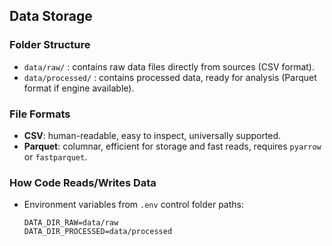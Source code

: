 ## Data Storage

### Folder Structure
- `data/raw/` : contains raw data files directly from sources (CSV format).
- `data/processed/` : contains processed data, ready for analysis (Parquet format if engine available).

### File Formats
- **CSV**: human-readable, easy to inspect, universally supported.
- **Parquet**: columnar, efficient for storage and fast reads, requires `pyarrow` or `fastparquet`.

### How Code Reads/Writes Data
- Environment variables from `.env` control folder paths:
  ```text
  DATA_DIR_RAW=data/raw
  DATA_DIR_PROCESSED=data/processed

